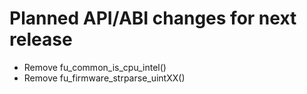 Planned API/ABI changes for next release
========================================

 * Remove fu_common_is_cpu_intel()
 * Remove fu_firmware_strparse_uintXX()
